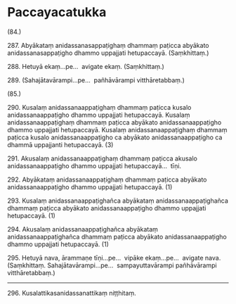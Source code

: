# Paccayacatukka

(84.)

287\. Abyākataṃ anidassanasappaṭighaṃ dhammaṃ paṭicca abyākato anidassanasappaṭigho dhammo uppajjati hetupaccayā. (Saṃkhittaṃ.)

288\. Hetuyā ekaṃ…pe…  avigate ekaṃ. (Saṃkhittaṃ.)

289\. (Sahajātavārampi…pe…  pañhāvārampi vitthāretabbaṃ.)

(85.)

290\. Kusalaṃ anidassanaappaṭighaṃ dhammaṃ paṭicca kusalo anidassanaappaṭigho dhammo uppajjati hetupaccayā. Kusalaṃ anidassanaappaṭighaṃ dhammaṃ paṭicca abyākato anidassanaappaṭigho dhammo uppajjati hetupaccayā. Kusalaṃ anidassanaappaṭighaṃ dhammaṃ paṭicca kusalo anidassanaappaṭigho ca abyākato anidassanaappaṭigho ca dhammā uppajjanti hetupaccayā. (3)

291\. Akusalaṃ anidassanaappaṭighaṃ dhammaṃ paṭicca akusalo anidassanaappaṭigho dhammo uppajjati hetupaccayā…  tīṇi.

292\. Abyākataṃ anidassanaappaṭighaṃ dhammaṃ paṭicca abyākato anidassanaappaṭigho dhammo uppajjati hetupaccayā. (1)

293\. Kusalaṃ anidassanaappaṭighañca abyākataṃ anidassanaappaṭighañca dhammaṃ paṭicca abyākato anidassanaappaṭigho dhammo uppajjati hetupaccayā. (1)

294\. Akusalaṃ anidassanaappaṭighañca abyākataṃ anidassanaappaṭighañca dhammaṃ paṭicca abyākato anidassanaappaṭigho dhammo uppajjati hetupaccayā. (1)

295\. Hetuyā nava, ārammaṇe tīṇi…pe…  vipāke ekaṃ…pe…  avigate nava. (Saṃkhittaṃ. Sahajātavārampi…pe…  sampayuttavārampi pañhāvārampi vitthāretabbaṃ.)

---

296\. Kusalattikasanidassanattikaṃ niṭṭhitaṃ.

